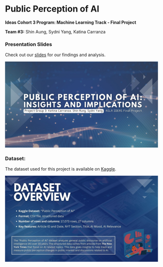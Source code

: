 # Public Perception of AI
**Ideas Cohort 3 Program: Machine Learning Track - Final Project**

**Team #3:** Shin Aung, Sydni Yang, Katina Carranza

### Presentation Slides
Check out our [slides](/slides/) for our findings and analysis.

![Thumbnail](/slides/1.jpg)

### Dataset:
The dataset used for this project is available on [Kaggle](https://www.kaggle.com/datasets/saurabhshahane/public-perception-of-ai).

![Dataset Overview](/slides/3.jpg)
